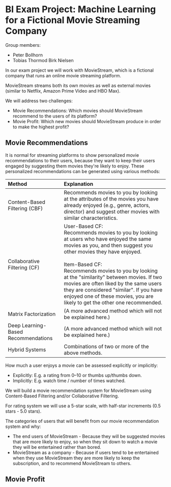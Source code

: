 # BI Exam Project: Machine Learning for a Fictional Movie Streaming Company

Group members:
- Peter Bollhorn
- Tobias Thormod Birk Nielsen

In our exam project we will work with MovieStream, which is a fictional company that runs an online movie streaming platform.

MovieStream streams both its own movies as well as external movies (similar to Netflix, Amazon Prime Video and HBO Max).

We will address two challenges:
- Movie Recommendations: Which movies should MovieStream recommend to the users of its platform?
- Movie Profit: Which new movies should MovieStream produce in order to make the highest profit?


## Movie Recommendations
It is normal for streaming platforms to show personalized movie recommendations to their users, because they want to keep their users engaged by suggesting them movies they're likely to enjoy. These personalized recommendations can be generated using various methods:

| Method                                    | Explanation                                                                                                                                                                           |
|:------------------------------------------|:--------------------------------------------------------------------------------------------------------------------------------------------------------------------------------------|
| Content-Based Filtering (CBF)             | Recommends movies to you by looking at the attributes of the movies you have already enjoyed (e.g., genre, actors, director) and suggest other movies with similar characteristics.   |
| Collaborative Filtering (CF)              | User-Based CF:<br>Recommends movies to you by looking at users who have enjoyed the same movies as you, and then suggest you other movies they have enjoyed.<br><br>Item-Based CF:<br>Recommends movies to you by looking at the "similarity" between movies. If two movies are often liked by the same users they are considered "similar". If you have enjoyed one of these movies, you are likely to get the other one recommended.                               |
| Matrix Factorization                      | (A more advanced method which will not be explained here.)                                                                                                                             |
| Deep Learning-Based Recommendations       | (A more advanced method which will not be explained here.)                                                                                                                             |
| Hybrid Systems                            | Combinations of two or more of the above methods.                                                                                                                                      |

How much a user enjoys a movie can be assessed explicitly or implicitly:
- Explicitly: E.g. a rating from 0–10 or thumbs up/thumbs down.
- Implicitly: E.g. watch time / number of times watched.

We will build a movie recommendation system for MovieStream using Content-Based Filtering and/or Collaborative Filtering.

For rating system we will use a 5-star scale, with half-star increments (0.5 stars - 5.0 stars).

The categories of users that will benefit from our movie recommendation system and why:
- The end users of MovieStream - Because they will be suggested movies that are more likely to enjoy, so when they sit down to watch a movie they will be entertained rather than bored.
- MovieStream as a company - Because if users tend to be entertained when they use MovieStream they are more likely to keep the subscription, and to recommend MovieStream to others.

## Movie Profit
